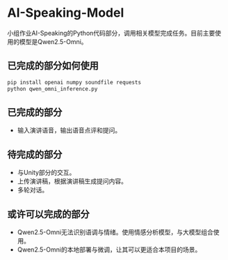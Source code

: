# AI-Speaking-Model
小组作业AI-Speaking的Python代码部分，调用相关模型完成任务。目前主要使用的模型是Qwen2.5-Omni。

## 已完成的部分如何使用
```bash
pip install openai numpy soundfile requests
python qwen_omni_inference.py
```
## 已完成的部分
- 输入演讲语音，输出语音点评和提问。

## 待完成的部分
- 与Unity部分的交互。
- 上传演讲稿，根据演讲稿生成提问内容。
- 多轮对话。

## 或许可以完成的部分
- Qwen2.5-Omni无法识别语调与情绪。使用情感分析模型，与大模型组合使用。
- Qwen2.5-Omni的本地部署与微调，让其可以更适合本项目的场景。
